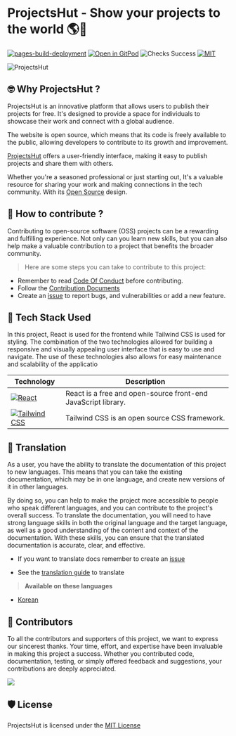 # **ProjectsHut - Show your projects to the world  🌎🌈**




[![pages-build-deployment](https://github.com/priyankarpal/ProjectsHut/actions/workflows/pages/pages-build-deployment/badge.svg?branch=main)](https://github.com/priyankarpal/ProjectsHut/actions/workflows/pages/pages-build-deployment)  [![Open in GitPod](https://img.shields.io/badge/Gitpod-Ready--to--Code-blue?logo=gitpod)](https://gitpod.io/#https://github.com/priyankarpal/ProjectsHut) ![Checks Success](https://badgen.net/github/checks/node-formidable/node-formidable) [![MIT](https://badgen.net/badge/license/MIT/blue)](https://github.com/priyankarpal/ProjectsHut/blob/main/LICENSE)



![ProjectsHut](/images/ph.png)

## 🤓 Why ProjectsHut ?

ProjectsHut is an innovative platform that allows users to publish their projects for free. It's designed to provide a space for individuals to showcase their work and connect with a global audience. 

The website is open source, which means that its code is freely available to the public, allowing developers to contribute to its growth and improvement.

[ProjectsHut](https://projectshut.vercel.app) offers a user-friendly interface, making it easy to publish projects and share them with others. 

Whether you're a seasoned professional or just starting out, It's a valuable resource for sharing your work and making connections in the tech community. With its [Open Source](https://opensource.guide) design.

## 🤔 How to contribute ?
Contributing to open-source software (OSS) projects can be a rewarding and fulfilling experience. Not only can you learn new skills, but you can also help make a valuable contribution to a project that benefits the broader community.

> Here are some steps you can take to contribute to this project:

- Remember to read [Code Of Conduct](https://github.com/priyankarpal/ProjectsHut/blob/main/CODE_OF_CONDUCT.md) before contributing.
- Follow the [Contribution Documents](/contributing.md)
- Create an [issue](https://github.com/priyankarpal/ProjectsHut/issues/new/choose) to report bugs, and vulnerabilities or add a new feature.

## 🧰 Tech Stack Used

 In this project, React is used for the frontend while Tailwind CSS is used for styling. The combination of the two technologies allowed for building a responsive and visually appealing user interface that is easy to use and navigate. The use of these technologies also allows for easy maintenance and scalability of the applicatio


| Technology                                                                                                                                           | Description                                                   |
| ---------------------------------------------------------------------------------------------------------------------------------------------------- | ------------------------------------------------------------- |
| [![React](https://img.shields.io/badge/-React-blue?style=flat-square&logo=react&logoColor=white)](https://reactjs.org/)                              | React is a free and open-source front-end JavaScript library. |
| [![Tailwind CSS](https://img.shields.io/badge/-Tailwind%20CSS-38B2AC?style=flat-square&logo=tailwind-css&logoColor=white)](https://tailwindcss.com/) | Tailwind CSS is an open source CSS framework.                 |


## 📙 Translation

 As a user, you have the ability to translate the documentation of this project to new languages. This means that you can take the existing documentation, which may be in one language, and create new versions of it in other languages. 

 By doing so, you can help to make the project more accessible to people who speak different languages, and you can contribute to the project's overall success. To translate the documentation, you will need to have strong language skills in both the original language and the target language, as well as a good understanding of the content and context of the documentation. With these skills, you can ensure that the translated documentation is accurate, clear, and effective.

- If you want to translate docs remember to create an [issue](https://github.com/priyankarpal/ProjectsHut/issues/new?assignees=&labels=Translate&template=translation-.md&title=+Translate)

- See the [translation guide](https://github.com/priyankarpal/ProjectsHut/blob/main/translations/translation_guide.md) to translate

> **Available on these languages**

- [Korean](https://github.com/priyankarpal/ProjectsHut/tree/main/translations/Korean)


## 🤝 Contributors
 To all the contributors and supporters of this project, we want to express our sincerest thanks. Your time, effort, and expertise have been invaluable in making this project a success. Whether you contributed code, documentation, testing, or simply offered feedback and suggestions, your contributions are deeply appreciated.



<a href="https://github.com/priyankarpal/ProjectsHut/graphs/contributors">
  <img src="https://contrib.rocks/image?repo=priyankarpal/ProjectsHut" />
</a>




## 🛡️ License

ProjectsHut is licensed under the [MIT License ](https://github.com/priyankarpal/ProjectsHut/blob/main/LICENSE)